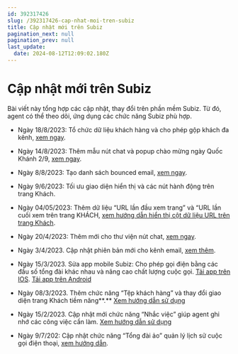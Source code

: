 ```yaml
---
id: 392317426
slug: /392317426-cap-nhat-moi-tren-subiz
title: Cập nhật mới trên Subiz
pagination_next: null
pagination_prev: null
last_update:
  date: 2024-08-12T12:09:02.180Z
---
```


# Cập nhật mới trên Subiz




Bài viết này tổng hợp các cập nhật, thay đổi trên phần mềm Subiz. Từ đó, agent có thể theo dõi, ứng dụng các chức năng Subiz phù hợp.



- Ngày 18/8/2023: Tổ chức dữ liệu khách hàng và cho phép gộp khách đa kênh, [xem ngay](https://subiz.com.vn/docs/1600303319-gop-khach-hang).
- Ngày 14/8/2023: Thêm mẫu nút chat và popup chào mừng ngày Quốc Khánh 2/9, [xem ngay](https://subiz.com.vn/blog/nut-chat-2-9-2023.html).
- Ngày 8/8/2023: Tạo danh sách bounced email, [xem ngay](https://app.subiz.com.vn/settings/blacklist-ips/bounced-email).
- Ngày 9/6/2023: Tối ưu giao diện hiển thị và các nút hành động trên trang Khách.

- Ngày 04/05/2023: Thêm dữ liệu “URL lần đầu xem trang” và “URL lần cuối xem trên trang KHÁCH, [xem hướng dẫn hiển thị cột dữ liệu URL trên trang Khách](https://subiz.com.vn/docs/1221805713-khach-tiem-nang#xem-th%C3%AAm-c%E1%BB%99t-th%C3%B4ng-tin-kh%C3%A1ch).

- Ngày 20/4/2023: Thêm mới cho thư viện nút chat, [xem ngay](https://subiz.com.vn/docs/1583390769-ket-noi-website#b%C6%B0%E1%BB%9Bc-1-thay-%C4%91%E1%BB%95i-n%C3%BAt-chat).



- Ngày 3/4/2023. Cập nhật phiên bản mới cho kênh email, [xem thêm](https://subiz.com.vn/docs/1245788391-ket-noi-email).



- Ngày 15/3/2023. Sửa app mobile Subiz: Cho phép gọi điện bằng các đầu số tổng đài khác nhau và nâng cao chất lượng cuộc gọi. [Tải app trên IOS](https://apps.apple.com/vn/app/subiz/id1414797772). [Tải app trên Android](https://play.google.com/store/apps/details?id=com.subiz.mobile4)



- Ngày 08/3/2023. Thêm chức năng “Tệp khách hàng” và thay đổi giao diện trang Khách tiềm năng**.** [Xem hướng dẫn sử dụng](https://subiz.com.vn/docs/1221805713-khach-tiem-nang)



- Ngày 15/2/2023. Cập nhật mới chức năng “Nhắc việc” giúp agent ghi nhớ các công việc cần làm. [Xem hướng dẫn sử dụng](https://subiz.com.vn/docs/2039731542-nhac-viec-can-lam)
- Ngày 9/7/202: Cập nhật chức năng “Tổng đài ảo” quản lý lịch sử cuộc gọi điện thoại, [xem hướng dẫn](https://subiz.com.vn/docs/456469809-ket-noi-tong-dai).